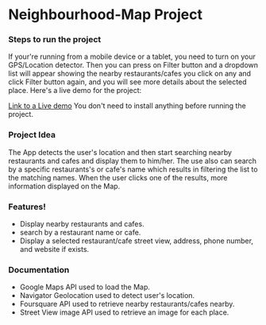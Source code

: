 # Neighbourhood-Map Project 

### Steps to run the project
If your're running from a mobile device or a tablet, you need to turn on your GPS/Location detector.
Then you can press on Filter button and  a dropdown list will appear showing the nearby restaurants/cafes you click on any and click Filter button again, and you will see more details about the selected place.
Here's a live demo for the project:

[Link to a Live demo](https://nadamabrouk.github.io/Neighbourhood-Map-Udacity-P5/)
You don't need to install anything before running the project.

### Project Idea
The App detects the user's location and then start searching nearby restaurants and cafes and display them to him/her. The use also can search by a specific restaurants's or cafe's name which results in filtering the list to the matching names.
When the user clicks one of the results, more information displayed on the Map.

### Features!

  - Display nearby restaurants and cafes.
  - search by a restaurant name or cafe.
  - Display a selected restaurant/cafe street view, address, phone number, and website if exists.

### Documentation 
- Google Maps API used to load the Map.
- Navigator Geolocation used to detect user's location.
- Foursquare API used to retrieve nearby restaurants/cafes nearby.
- Street View image API used to retrieve an image for each place.
